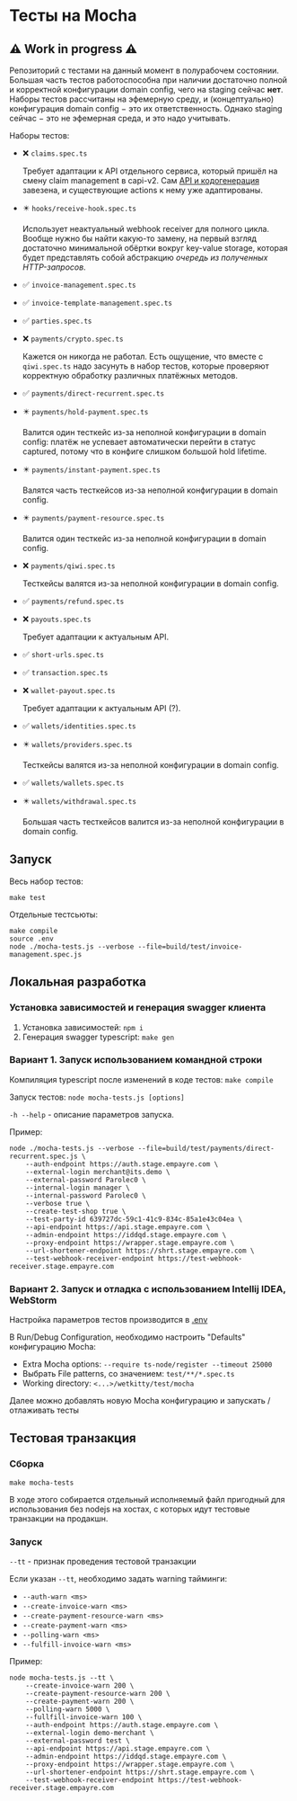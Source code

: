 # Тесты на Mocha

## ⚠️ Work in progress ⚠️

Репозиторий с тестами на данный момент в полурабочем состоянии. Большая часть тестов работоспособна при наличии достаточно полной и корректной конфигурации domain config, чего на staging сейчас **нет**. Наборы тестов рассчитаны на эфемерную среду, и (концептуально) конфигурация domain config − это их ответственность. Однако staging сейчас − это не эфемерная среда, и это надо учитывать.

Наборы тестов:

* ❌ `claims.spec.ts`

    Требует адаптации к API отдельного сервиса, который пришёл на смену claim management в capi-v2. Сам [API и кодогенерация](Makefile#L74-L75) завезена, и существующие actions к нему уже адаптированы.

* ✴️ `hooks/receive-hook.spec.ts`

    Использует неактуальный webhook receiver для полного цикла. Вообще нужно бы найти какую-то замену, на первый взгляд достаточно минимальной обёртки вокруг key-value storage, которая будет представлять собой абстракцию _очередь из полученных HTTP-запросов_.

* ✅ `invoice-management.spec.ts`

* ✅ `invoice-template-management.spec.ts`

* ✅ `parties.spec.ts`

* ❌ `payments/crypto.spec.ts`

    Кажется он никогда не работал. Есть ощущение, что вместе с `qiwi.spec.ts` надо засунуть в набор тестов, которые проверяют корректную обработку различных платёжных методов.

* ✅ `payments/direct-recurrent.spec.ts`

* ✴️ `payments/hold-payment.spec.ts`

    Валится один тесткейс из-за неполной конфигурации в domain config: платёж не успевает автоматически перейти в статус captured, потому что в конфиге слишком большой hold lifetime.

* ✴️ `payments/instant-payment.spec.ts`

    Валятся часть тесткейсов из-за неполной конфигурации в domain config.

* ✴️ `payments/payment-resource.spec.ts`

    Валится один тесткейс из-за неполной конфигурации в domain config.

* ❌ `payments/qiwi.spec.ts`

    Тесткейсы валятся из-за неполной конфигурации в domain config.

* ✅ `payments/refund.spec.ts`

* ❌ `payouts.spec.ts`

    Требует адаптации к актуальным API.

* ✅ `short-urls.spec.ts`

* ✅ `transaction.spec.ts`

* ❌ `wallet-payout.spec.ts`

    Требует адаптации к актуальным API (?).

* ✅ `wallets/identities.spec.ts`

* ✴️ `wallets/providers.spec.ts`

    Тесткейсы валятся из-за неполной конфигурации в domain config.

* ✅ `wallets/wallets.spec.ts`

* ✴️ `wallets/withdrawal.spec.ts`

    Большая часть тесткейсов валится из-за неполной конфигурации в domain config.

## Запуск

Весь набор тестов:
```
make test
```

Отдельные тестсьюты:
```
make compile
source .env
node ./mocha-tests.js --verbose --file=build/test/invoice-management.spec.js
```

## Локальная разработка

### Установка зависимостей и генерация swagger клиента

1. Установка зависимостей: `npm i`
1. Генерация swagger typescript: `make gen`

### Вариант 1. Запуск использованием командной строки

Компиляция typescript после изменений в коде тестов: `make compile`

Запуск тестов: `node mocha-tests.js [options]`

`-h --help` - описание параметров запуска.

Пример:
```
node ./mocha-tests.js --verbose --file=build/test/payments/direct-recurrent.spec.js \
    --auth-endpoint https://auth.stage.empayre.com \
    --external-login merchant@its.demo \
    --external-password Parolec0 \
    --internal-login manager \
    --internal-password Parolec0 \
    --verbose true \
    --create-test-shop true \
    --test-party-id 639727dc-59c1-41c9-834c-85a1e43c04ea \
    --api-endpoint https://api.stage.empayre.com \
    --admin-endpoint https://iddqd.stage.empayre.com \
    --proxy-endpoint https://wrapper.stage.empayre.com \
    --url-shortener-endpoint https://shrt.stage.empayre.com \
    --test-webhook-receiver-endpoint https://test-webhook-receiver.stage.empayre.com
```

### Вариант 2. Запуск и отладка с использованием Intellij IDEA, WebStorm

Настройка параметров тестов производится в [.env](.env)

В Run/Debug Configuration, необходимо настроить "Defaults" конфигурацию Mocha:

-   Extra Mocha options: `--require ts-node/register --timeout 25000`
-   Выбрать File patterns, со значением: `test/**/*.spec.ts`
-   Working directory: `<...>/wetkitty/test/mocha`

Далее можно добавлять новую Mocha конфигурацию и запускать / отлаживать тесты

## Тестовая транзакция

### Сборка

`make mocha-tests`

В ходе этого собирается отдельный исполняемый файл пригодный для использования без nodejs на хостах, с которых идут тестовые транзакции на продакшн.

### Запуск

`--tt` - признак проведения тестовой транзакции

Если указан `--tt`, необходимо задать warning тайминги:
* `--auth-warn <ms>`
* `--create-invoice-warn <ms>`
* `--create-payment-resource-warn <ms>`
* `--create-payment-warn <ms>`
* `--polling-warn <ms>`
* `--fulfill-invoice-warn <ms>`

Пример:

```
node mocha-tests.js --tt \
    --create-invoice-warn 200 \
    --create-payment-resource-warn 200 \
    --create-payment-warn 200 \
    --polling-warn 5000 \
    --fullfill-invoice-warn 100 \
    --auth-endpoint https://auth.stage.empayre.com \
    --external-login demo-merchant \
    --external-password test \
    --api-endpoint https://api.stage.empayre.com \
    --admin-endpoint https://iddqd.stage.empayre.com \
    --proxy-endpoint https://wrapper.stage.empayre.com \
    --url-shortener-endpoint https://shrt.stage.empayre.com \
    --test-webhook-receiver-endpoint https://test-webhook-receiver.stage.empayre.com
```
